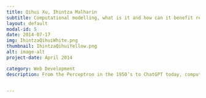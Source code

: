 ```yaml
---
title: Qihui Xu, Ihintza Malharin
subtitle: Computational modelling, what is it and how can it benefit research in neurosciences?
layout: default
modal-id: 5
date: 2014-07-17
img: IhintzaQihuiWhite.png
thumbnail: IhintzaQihuiYellow.png
alt: image-alt
project-date: April 2014

category: Web Development
description: From the Perceptron in the 1950’s to ChatGPT today, computational modelling has been used in a variety of fields, gaining popularity among researchers and the general public alike. After reviewing a few of its practical applications, Qihui and Ihintza will present a simple tutorial on the creation of a neural network that can be used to tackle a simple cognitive task.


---
```





